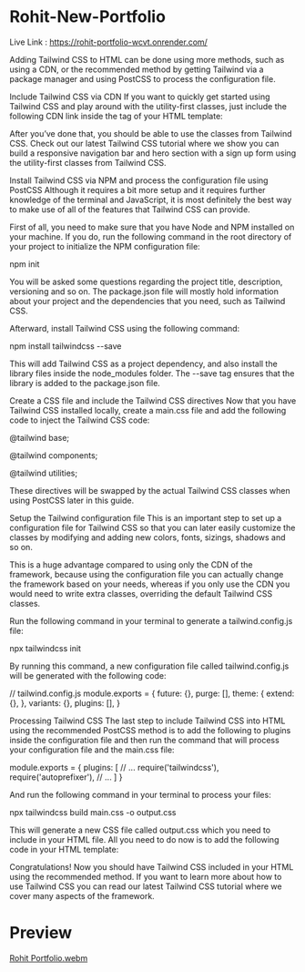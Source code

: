 ﻿# Rohit-New-Portfolio

Live Link : https://rohit-portfolio-wcvt.onrender.com/

Adding Tailwind CSS to HTML can be done using more methods, such as using a CDN, or the recommended method by getting Tailwind via a package manager and using PostCSS to process the configuration file.

Include Tailwind CSS via CDN
If you want to quickly get started using Tailwind CSS and play around with the utility-first classes, just include the following CDN link inside the <head> tag of your HTML template:

    
<link href="https://unpkg.com/tailwindcss@^1.0/dist/tailwind.min.css" rel="stylesheet">
    
After you’ve done that, you should be able to use the classes from Tailwind CSS. Check out our latest Tailwind CSS tutorial where we show you can build a responsive navigation bar and hero section with a sign up form using the utility-first classes from Tailwind CSS.

Install Tailwind CSS via NPM and process the configuration file using PostCSS
Although it requires a bit more setup and it requires further knowledge of the terminal and JavaScript, it is most definitely the best way to make use of all of the features that Tailwind CSS can provide.

First of all, you need to make sure that you have Node and NPM installed on your machine. If you do, run the following command in the root directory of your project to initialize the NPM configuration file:

    
npm init
    
You will be asked some questions regarding the project title, description, versioning and so on. The package.json file will mostly hold information about your project and the dependencies that you need, such as Tailwind CSS.

Afterward, install Tailwind CSS using the following command:

    
npm install tailwindcss --save
    
This will add Tailwind CSS as a project dependency, and also install the library files inside the node_modules folder. The --save tag ensures that the library is added to the package.json file.

Create a CSS file and include the Tailwind CSS directives
Now that you have Tailwind CSS installed locally, create a main.css file and add the following code to inject the Tailwind CSS code:

    
@tailwind base;

@tailwind components;

@tailwind utilities;
    
These directives will be swapped by the actual Tailwind CSS classes when using PostCSS later in this guide.

Setup the Tailwind configuration file
This is an important step to set up a configuration file for Tailwind CSS so that you can later easily customize the classes by modifying and adding new colors, fonts, sizings, shadows and so on.

This is a huge advantage compared to using only the CDN of the framework, because using the configuration file you can actually change the framework based on your needs, whereas if you only use the CDN you would need to write extra classes, overriding the default Tailwind CSS classes.

Run the following command in your terminal to generate a tailwind.config.js file:

    
npx tailwindcss init
    
By running this command, a new configuration file called tailwind.config.js will be generated with the following code:

    
// tailwind.config.js
module.exports = {
    future: {},
    purge: [],
    theme: {
    extend: {},
    },
    variants: {},
    plugins: [],
}
    
Processing Tailwind CSS
The last step to include Tailwind CSS into HTML using the recommended PostCSS method is to add the following to plugins inside the configuration file and then run the command that will process your configuration file and the main.css file:

    
module.exports = {
    plugins: [
    // ...
    require('tailwindcss'),
    require('autoprefixer'),
    // ...
    ]
}
    
And run the following command in your terminal to process your files:

    
npx tailwindcss build main.css -o output.css
    
This will generate a new CSS file called output.css which you need to include in your HTML file. All you need to do now is to add the following code in your HTML template:

    
<link href=”./output.css” rel=”stylesheet”>
    
Congratulations! Now you should have Tailwind CSS included in your HTML using the recommended method. If you want to learn more about how to use Tailwind CSS you can read our latest Tailwind CSS tutorial where we cover many aspects of the framework.



 # Preview 
[Rohit Portfolio.webm](https://github.com/user-attachments/assets/cab36b2d-a811-4266-9999-9ac8e7dd1711)

